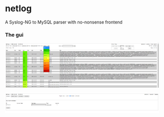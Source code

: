 # netlog
A Syslog-NG to MySQL parser with no-nonsense frontend

### The gui

![Screenshot](docs/images/netlog_1.png)


![Screenshot](docs/images/netlog_2.png)

